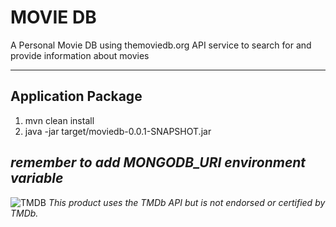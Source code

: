 # MOVIE DB

A Personal Movie DB using themoviedb.org API service to search for and provide information about movies

---
Application Package
--------
1. mvn clean install
2. java -jar target/moviedb-0.0.1-SNAPSHOT.jar

_remember to add MONGODB_URI environment variable_
---

![TMDB](https://assets.tmdb.org/images/logos/var_1_0_PoweredByTMDB_Blk_Antitled.png "TMDB")
_This product uses the TMDb API but is not endorsed or certified by TMDb._